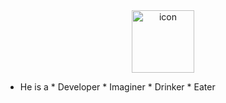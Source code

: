 <div align = "center">
        <a href="http://ahmetfarukcuha.cf"><img src="https://i.ibb.co/nwWY8F7/Varl-k-5-4x-removebg.jpg" alt="icon" width="100"></a>
    </div>

* He is a
      * Developer
      * Imaginer
      * Drinker
      * Eater
